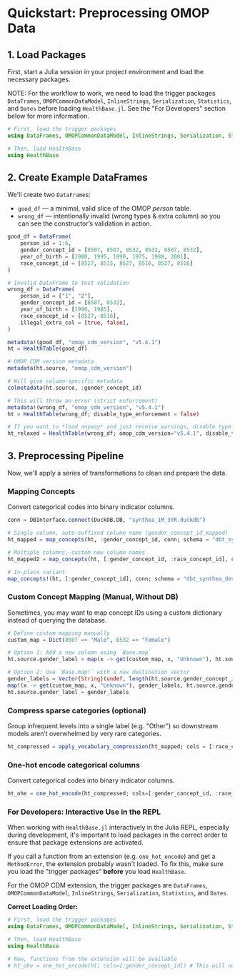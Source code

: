 # Quickstart: Preprocessing OMOP Data

## 1. Load Packages

First, start a Julia session in your project environment and load the necessary packages.

NOTE: For the workflow to work, we need to load the trigger packages `DataFrames`, `OMOPCommonDataModel`, `InlineStrings`, `Serialization`, `Statistics`, and `Dates` before loading `HealthBase.jl`. See the "For Developers" section below for more information.

```julia
# First, load the trigger packages
using DataFrames, OMOPCommonDataModel, InlineStrings, Serialization, Statistics, Dates, FeatureTransforms, DBInterface, DuckDB

# Then, load HealthBase
using HealthBase
```

## 2. Create Example DataFrames

We'll create two `DataFrame`s:

* `good_df` — a minimal, valid slice of the OMOP *person* table.
* `wrong_df` — intentionally invalid (wrong types & extra column) so you can see the constructor’s validation in action.

```julia
good_df = DataFrame(
    person_id = 1:6,
    gender_concept_id = [8507, 8507, 8532, 8532, 8507, 8532],
    year_of_birth = [1980, 1995, 1990, 1975, 1988, 2001],
    race_concept_id = [8527, 8515, 8527, 8516, 8527, 8516]
)

# Invalid DataFrame to test validation
wrong_df = DataFrame(
    person_id = ["1", "2"],
    gender_concept_id = [8507, 8532],
    year_of_birth = [1990, 1985],
    race_concept_id = [8527, 8516],
    illegal_extra_col = [true, false],
)

metadata!(good_df, "omop_cdm_version", "v5.4.1")
ht = HealthTable(good_df)

# OMOP CDM version metadata
metadata(ht.source, "omop_cdm_version")

# Will give column-specific metadata
colmetadata(ht.source, :gender_concept_id)

# This will throw an error (strict enforcement)
metadata!(wrong_df, "omop_cdm_version", "v5.4.1")
ht = HealthTable(wrong_df; disable_type_enforcement = false)

# If you want to *load anyway* and just receive warnings, disable type enforcement:
ht_relaxed = HealthTable(wrong_df; omop_cdm_version="v5.4.1", disable_type_enforcement = true)
```

## 3. Preprocessing Pipeline

Now, we'll apply a series of transformations to clean and prepare the data.

### Mapping Concepts

Convert categorical codes into binary indicator columns.

```julia
conn = DBInterface.connect(DuckDB.DB, "synthea_1M_3YR.duckdb")

# Single column, auto-suffixed column name (gender_concept_id_mapped)
ht_mapped = map_concepts(ht, :gender_concept_id, conn; schema = "dbt_synthea_dev")

# Multiple columns, custom new column names
ht_mapped2 = map_concepts(ht, [:gender_concept_id, :race_concept_id], conn; new_cols = ["gender", "race"], schema = "dbt_synthea_dev", drop_original=true)

# In-place variant
map_concepts!(ht, [:gender_concept_id], conn; schema = "dbt_synthea_dev")
```

### Custom Concept Mapping (Manual, Without DB)
Sometimes, you may want to map concept IDs using a custom dictionary instead of querying the database.

```julia
# Define custom mapping manually
custom_map = Dict(8507 => "Male", 8532 => "Female")

# Option 1: Add a new column using `Base.map`
ht.source.gender_label = map(x -> get(custom_map, x, "Unknown"), ht.source.gender_concept_id)

# Option 2: Use `Base.map!` with a new destination vector
gender_labels = Vector{String}(undef, length(ht.source.gender_concept_id))
map!(x -> get(custom_map, x, "Unknown"), gender_labels, ht.source.gender_concept_id)
ht.source.gender_label = gender_labels
```

### Compress sparse categories (optional)

Group infrequent levels into a single label (e.g. "Other") so downstream models aren’t overwhelmed by very rare categories.

```julia
ht_compressed = apply_vocabulary_compression(ht_mapped; cols = [:race_concept_id], min_freq = 2, other_label = "Other")
```

### One-hot encode categorical columns

Convert categorical codes into binary indicator columns.

```julia
ht_ohe = one_hot_encode(ht_compressed; cols=[:gender_concept_id, :race_concept_id])
```

### For Developers: Interactive Use in the REPL

When working with `HealthBase.jl` interactively in the Julia REPL, especially during development, it's important to load packages in the correct order to ensure that package extensions are activated.

If you call a function from an extension (e.g. `one_hot_encode`) and get a `MethodError`, the extension probably wasn't loaded. To fix this, make sure you load the "trigger packages" **before** you load `HealthBase`.

For the OMOP CDM extension, the trigger packages are `DataFrames`, `OMOPCommonDataModel`, `InlineStrings`, `Serialization`, `Statistics`, and `Dates`.

**Correct Loading Order:**
```julia
# First, load the trigger packages
using DataFrames, OMOPCommonDataModel, InlineStrings, Serialization, Statistics, Dates, FeatureTransforms, DBInterface, DuckDB

# Then, load HealthBase
using HealthBase

# Now, functions from the extension will be available
# ht_ohe = one_hot_encode(ht; cols=[:gender_concept_id]) # This will now work
```
